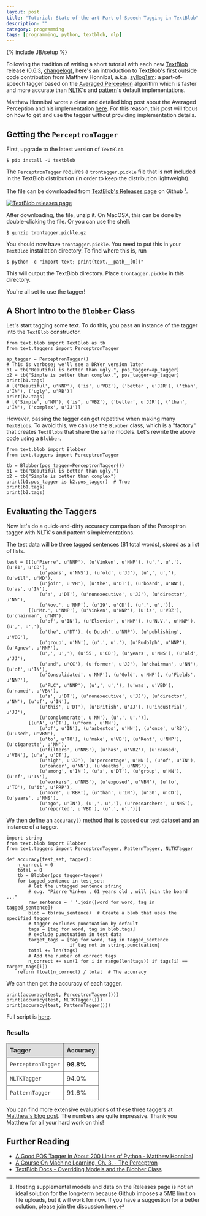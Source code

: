 ```yaml
---
layout: post
title: "Tutorial: State-of-the-art Part-of-Speech Tagging in TextBlob"
description: ""
category: programming
tags: [programming, python, textblob, nlp]
---
```

{% include JB/setup %}

<style media="screen">
    /* Tables*/
table {
  color:#333333;
  border-width: 1px;
  border-color: #666666;
  border-collapse: collapse;
}
table th {
  border-width: 1px;
  padding: 8px;
  border-style: solid;
  border-color: #666666;
  background-color: #dedede;
}
table td {
  border-width: 1px;
  padding: 8px;
  border-style: solid;
  border-color: #666666;
  background-color: #ffffff;
}
</style>

Following the tradition of writing a short tutorial with each new [TextBlob][] release (0.6.3, [changelog](https://textblob.readthedocs.org/en/latest/changelog.html)), here's an introduction to TextBlob's first outside code contribution from Matthew Honnibal, a.k.a. [syllog1sm](https://github.com/syllog1sm): a part-of-speech tagger based on the [Averaged Perceptron][Perceptron] algorithm which is faster and more accurate than [NLTK](http://nltk.org/)'s and [pattern](http://www.clips.ua.ac.be/pages/pattern-en)'s default implementations.

Matthew Honnibal wrote a clear and detailed blog post about the Averaged Perception and his implementation [here][PyAP]. For this reason, this post will focus on how to get and use the tagger without providing implementation details.

## Getting the `PerceptronTagger`

First, upgrade to the latest version of `TextBlob`.

<pre><code class="bash">$ pip install -U textblob</code></pre>

The `PerceptronTagger` requires a `trontagger.pickle` file that is not included in the TextBlob distribution (in order to keep the distribution lightweight).

The file can be downloaded from [TextBlob's Releases page](https://github.com/sloria/TextBlob/releases) on Github [^1].

<a href="https://github.com/sloria/TextBlob/releases"><img src="https://dl.dropboxusercontent.com/u/1693233/blog/releases.png" alt="TextBlob releases page"></a>

After downloading, the file, unzip it. On MacOSX, this can be done by double-clicking the file. Or you can use the shell:

<pre><code class="bash">$ gunzip trontagger.pickle.gz</code></pre>

You should now have `trontagger.pickle`. You need to put this in your `TextBlob` installation directory. To find where this is, run

<pre><code class="bash">$ python -c "import text; print(text.__path__[0])"</code></pre>

This will output the TextBlob directory. Place `trontagger.pickle` in this directory.

You're all set to use the tagger!

## A Short Intro to the `Blobber` Class

Let's start tagging some text. To do this, you pass an instance of the tagger into the `TextBlob` constructor.

<pre><code class="python">from text.blob import TextBlob as tb
from text.taggers import PerceptronTagger

ap_tagger = PerceptronTagger()
# This is verbose; we'll see a DRYer version later
b1 = tb("Beautiful is better than ugly.", pos_tagger=ap_tagger)
b2 = tb("Simple is better than complex.", pos_tagger=ap_tagger)
print(b1.tags)
# [('Beautiful', u'NNP'), ('is', u'VBZ'), ('better', u'JJR'), ('than', u'IN'), ('ugly', u'RB')]
print(b2.tags)
# [('Simple', u'NN'), ('is', u'VBZ'), ('better', u'JJR'), ('than', u'IN'), ('complex', u'JJ')]
</code></pre>

However, passing the tagger can get repetitive when making many `TextBlobs`. To avoid this, we can use the ``Blobber`` class, which is a "factory" that creates `TextBlobs` that share the same models. Let's rewrite the above code using a `Blobber`.

<pre><code class="python">from text.blob import Blobber
from text.taggers import PerceptronTagger

tb = Blobber(pos_tagger=PerceptronTagger())
b1 = tb("Beautiful is better than ugly.")
b2 = tb("Simple is better than complex")
print(b1.pos_tagger is b2.pos_tagger)  # True
print(b1.tags)
print(b2.tags)
</code></pre>

## Evaluating the Taggers

Now let's do a quick-and-dirty accuracy comparison of the Perceptron tagger with NLTK's and pattern's implementations.

The test data will be three tagged sentences (81 total words), stored as a list of lists.

<pre><code class="python">test = [[(u'Pierre', u'NNP'), (u'Vinken', u'NNP'), (u',', u','), (u'61', u'CD'), 
            (u'years', u'NNS'), (u'old', u'JJ'), (u',', u','), (u'will', u'MD'), 
            (u'join', u'VB'), (u'the', u'DT'), (u'board', u'NN'), (u'as', u'IN'), 
            (u'a', u'DT'), (u'nonexecutive', u'JJ'), (u'director', u'NN'), 
            (u'Nov.', u'NNP'), (u'29', u'CD'), (u'.', u'.')], 
        [(u'Mr.', u'NNP'), (u'Vinken', u'NNP'), (u'is', u'VBZ'), (u'chairman', u'NN'), 
            (u'of', u'IN'), (u'Elsevier', u'NNP'), (u'N.V.', u'NNP'), (u',', u','), 
            (u'the', u'DT'), (u'Dutch', u'NNP'), (u'publishing', u'VBG'), 
            (u'group', u'NN'), (u'.', u'.'), (u'Rudolph', u'NNP'), (u'Agnew', u'NNP'), 
            (u',', u','), (u'55', u'CD'), (u'years', u'NNS'), (u'old', u'JJ'), 
            (u'and', u'CC'), (u'former', u'JJ'), (u'chairman', u'NN'), (u'of', u'IN'), 
            (u'Consolidated', u'NNP'), (u'Gold', u'NNP'), (u'Fields', u'NNP'), 
            (u'PLC', u'NNP'), (u',', u','), (u'was', u'VBD'), (u'named', u'VBN'), 
            (u'a', u'DT'), (u'nonexecutive', u'JJ'), (u'director', u'NN'), (u'of', u'IN'), 
            (u'this', u'DT'), (u'British', u'JJ'), (u'industrial', u'JJ'), 
            (u'conglomerate', u'NN'), (u'.', u'.')], 
        [(u'A', u'DT'), (u'form', u'NN'), 
            (u'of', u'IN'), (u'asbestos', u'NN'), (u'once', u'RB'), (u'used', u'VBN'), 
            (u'to', u'TO'), (u'make', u'VB'), (u'Kent', u'NNP'), (u'cigarette', u'NN'), 
            (u'filters', u'NNS'), (u'has', u'VBZ'), (u'caused', u'VBN'), (u'a', u'DT'), 
            (u'high', u'JJ'), (u'percentage', u'NN'), (u'of', u'IN'), 
            (u'cancer', u'NN'), (u'deaths', u'NNS'),
            (u'among', u'IN'), (u'a', u'DT'), (u'group', u'NN'), (u'of', u'IN'), 
            (u'workers', u'NNS'), (u'exposed', u'VBN'), (u'to', u'TO'), (u'it', u'PRP'), 
            (u'more', u'RBR'), (u'than', u'IN'), (u'30', u'CD'), (u'years', u'NNS'), 
            (u'ago', u'IN'), (u',', u','), (u'researchers', u'NNS'), 
            (u'reported', u'VBD'), (u'.', u'.')]]
</code></pre>

We then define an `accuracy()` method that is passed our test dataset and an instance of a tagger.

<pre><code class="python">import string
from text.blob import Blobber
from text.taggers import PerceptronTagger, PatternTagger, NLTKTagger

def accuracy(test_set, tagger):
    n_correct = 0
    total = 0
    tb = Blobber(pos_tagger=tagger)
    for tagged_sentence in test_set:
        # Get the untagged sentence string
        # e.g. "Pierre Vinken , 61 years old , will join the board ..."
        raw_sentence = ' '.join([word for word, tag in tagged_sentence])
        blob = tb(raw_sentence)  # Create a blob that uses the specified tagger
        # tagger excludes punctuation by default
        tags = [tag for word, tag in blob.tags]
        # exclude punctuation in test data
        target_tags = [tag for word, tag in tagged_sentence 
                       if tag not in string.punctuation]
        total += len(tags)
        # Add the number of correct tags
        n_correct += sum(1 for i in range(len(tags)) if tags[i] == target_tags[i])
    return float(n_correct) / total  # The accuracy
</code></pre>

We can then get the accuracy of each tagger.

<pre><code class="python">print(accuracy(test, PerceptronTagger()))
print(accuracy(test, NLTKTagger()))
print(accuracy(test, PatternTagger()))
</code></pre>

Full script is [here](https://gist.github.com/sloria/6576933).

### Results

| Tagger             | Accuracy   |
| :---------         | :--------- |
| `PerceptronTagger` | **98.8%**  |
| `NLTKTagger`       | 94.0%      |
| `PatternTagger`    | 91.6%      |

You can find more extensive evaluations of these three taggers at [Matthew's blog post][PyAP]. The numbers are quite impressive. Thank you Matthew for all your hard work on this!

## Further Reading

* [A Good POS Tagger in About 200 Lines of Python - Matthew Honnibal](http://honnibal.wordpress.com/2013/09/11/a-good-part-of-speechpos-tagger-in-about-200-lines-of-python/)
* [A Course On Machine Learning, Ch. 3. - The Perceptron][Perceptron]
* [TextBlob Docs - Overriding Models and the Blobber Class](https://textblob.readthedocs.org/en/latest/advanced_usage.html)

[^1]: Hosting supplemental models and data on the Releases page is not an ideal solution for the long-term because Github imposes a 5MB limit on file uploads, but it will work for now. If you have a suggestion for a better solution, please join the discussion [here](https://github.com/sloria/TextBlob/issues/20).

[TextBlob]: https://textblob.readthedocs.org/
[PyAP]: http://honnibal.wordpress.com/2013/09/11/a-good-part-of-speechpos-tagger-in-about-200-lines-of-python/
[Perceptron]: http://ciml.info/dl/v0_8/ciml-v0_8-ch03.pdf
